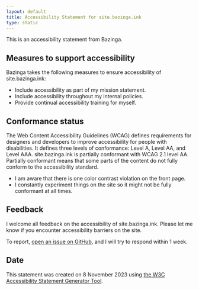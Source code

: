```yaml
---
layout: default
title: Accessibility Statement for site.bazinga.ink
type: static
---
```


This is an accessibility statement from Bazinga.

## Measures to support accessibility

Bazinga takes the following measures to ensure accessibility of site.bazinga.ink:

- Include accessibility as part of my mission statement.
- Include accessibility throughout my internal policies.
- Provide continual accessibility training for myself.

## Conformance status

The Web Content Accessibility Guidelines (WCAG) defines requirements for designers and developers to improve accessibility for people with disabilities. It defines three levels of conformance: Level A, Level AA, and Level AAA. site.bazinga.ink is partially conformant with WCAG 2.1 level AA. Partially conformant means that some parts of the content do not fully conform to the accessibility standard.

- I am aware that there is one color contrast violation on the front page.
- I constantly experiment things on the site so it might not be fully conformant at all times.

## Feedback

I welcome all feedback on the accessibility of site.bazinga.ink. Please let me know if you encounter accessibility barriers on the site.

To report, [open an issue on GitHub](https://github.com/bazinga/site/issues/new), and I will try to respond within 1 week.

## Date

This statement was created on 8 November 2023 using [the W3C Accessibility Statement Generator Tool](https://www.w3.org/WAI/planning/statements/generator/).

